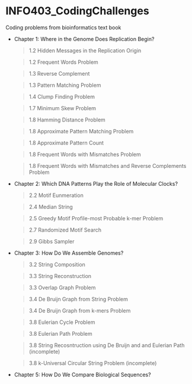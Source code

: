 # INFO403_CodingChallenges
Coding problems from bioinformatics text book


- Chapter 1: Where in the Genome Does Replication Begin?
    > 1.2 Hidden Messages in the Replication Origin

    >1.2 Frequent Words Problem

    > 1.3 Reverse Complement

    > 1.3 Pattern Matching Problem 

    > 1.4 Clump Finding Problem

    > 1.7 Minimum Skew Problem

    > 1.8 Hamming Distance Problem

    > 1.8 Approximate Pattern Matching Problem

    > 1.8 Approximate Pattern Count 

    > 1.8 Frequent Words with Mismatches Problem

    > 1.8 Frequent Words with Mismatches and Reverse Complements Problem

- Chapter 2: Which DNA Patterns Play the Role of Molecular Clocks?  
    > 2.2 Motif Eunmeration

    > 2.4 Median String

    > 2.5 Greedy Motif Profile-most Probable k-mer Problem

    > 2.7 Randomized Motif Search

    > 2.9 Gibbs Sampler

- Chapter 3: How Do We Assemble Genomes?

    > 3.2 String Composition 

    > 3.3 String Reconstruction 

    > 3.3 Overlap Graph Problem

    > 3.4 De Bruijn Graph from String Problem

    > 3.4 De Bruijn Graph from k-mers Problem

    > 3.8 Eulerian Cycle Problem

    > 3.8 Eulerian Path Problem 

    > 3.8 String Recosntruction using De Bruijn and and Eulerian Path (incomplete)

    > 3.8 k-Universal Circular String Problem (incomplete)
    
- Chapter 5: How Do We Compare Biological Sequences? 